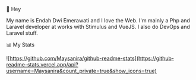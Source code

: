 
👋 Hey

My name is Endah Dwi Emerawati and I love the Web. I'm mainly a Php and Laravel developer at works with Stimulus and VueJS. I also do DevOps and Laravel stuff.

📊 My Stats

![https://github.com/Maysanira/github-readme-stats](https://github-readme-stats.vercel.app/api?username=Maysanira&count_private=true&show_icons=true)
